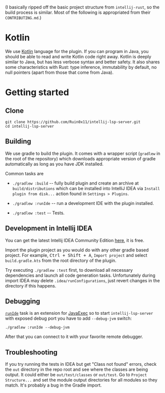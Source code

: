 (I basically ripped off the basic project structure from `intellij-rust`, so the build process is similar. Most of the following is appropriated from their `CONTRIBUTING.md`.)

# Kotlin

We use [Kotlin] language for the plugin. If you can program in Java, you should
be able to read and write Kotlin code right away. Kotlin is deeply similar to
Java, but has less verbose syntax and better safety. It also shares some
characteristics with Rust: type inference, immutability by default, no null
pointers (apart from those that come from Java).

[Kotlin]: https://kotlinlang.org/

# Getting started

## Clone

```
git clone https://github.com/Ruin0x11/intellij-lsp-server.git
cd intellij-lsp-server
```


## Building

We use gradle to build the plugin. It comes with a wrapper script (`gradlew` in
the root of the repository) which downloads appropriate version of gradle
automatically as long as you have JDK installed.

Common tasks are

  - `./gradlew :build` -- fully build plugin and create an archive at
    `build/distributions` which can be installed into IntelliJ IDEA via `Install
    plugin from disk...` action found in `Settings > Plugins`.

  - `./gradlew :runIde` -- run a development IDE with the plugin installed.

  - `./gradlew :test` -- Tests.


## Development in Intellij IDEA

You can get the latest Intellij IDEA Community Edition
[here](https://www.jetbrains.com/idea/download/), it is free.

Import the plugin project as you would do with any other gradle based project.
For example, <kbd>Ctrl + Shift + A</kbd>, `Import project` and select `build.gradle.kts` from
the root directory of the plugin.

Try executing `./gradlew :test` first, to download all necessary dependencies 
and launch all code generation tasks. Unfortunately during import IDEA may delete 
`.idea/runConfigurations`, just revert changes in the directory if this happens.

## Debugging

[`runIde`](https://github.com/JetBrains/gradle-intellij-plugin#running-dsl) task is an extension for [JavaExec](https://github.com/JetBrains/gradle-intellij-plugin#running-dsl) so to start `intellij-lsp-server` with exposed debug port you have to add `--debug-jvm` switch:

```
./gradlew :runIde --debug-jvm
```

After that you can connect to it with your favorite remote debugger.

## Troubleshooting

If you try running the tests in IDEA but get "Class not found" errors, check the `out` 
directory in the repo root and see where the classes are being output. It could either be 
`out/test/classes` or `out/test`. Go to `Project Structure...` and set the module output
directories for all modules so they match. It's probably a bug in the Gradle import.
